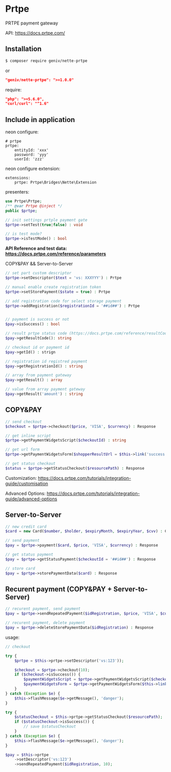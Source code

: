 Prtpe
======
PRTPE payment gateway

API: https://docs.prtpe.com/

Installation
------------

```sh
$ composer require geniv/nette-prtpe
```
or
```json
"geniv/nette-prtpe": ">=1.0.0"
```

require:
```json
"php": ">=5.6.0",
"curl/curl": "^1.6"
```

Include in application
----------------------
neon configure:
```neon
# prtpe
prtpe:
    entityId: 'xxx'
    password: 'yyy'
    userId: 'zzz'
```

neon configure extension:
```neon
extensions:
    prtpe: Prtpe\Bridges\Nette\Extension
```

presenters:
```php
use Prtpe\Prtpe;
/** @var Prtpe @inject */
public $prtpe;

// init settings prtple payment gate
$prtpe->setTest(true|false) : void

// is test mode?
$prtpe->isTestMode() : bool
```

**API Reference and test data: https://docs.prtpe.com/reference/parameters**

COPY&PAY && Server-to-Server
```php
// set part custom descriptor
$prtpe->setDescriptor($text = 'vs: XXXYYY') : Prtpe

// manual enable create registration token
$prtpe->setStorePayment($state = true) : Prtpe

// add registration code for select storage payment
$prtpe->addRegistration($registrationId = '##id##') : Prtpe


// payment is success or not
$pay->isSuccess() : bool

// result prtpe status code (https://docs.prtpe.com/reference/resultCodes)
$pay->getResultCode(): string

// checkout id or payment id
$pay->getId() : strign

// registration id registred payment
$pay->getRegistrationId() : string

// array from payment gateway
$pay->getResult() : array

// value from array payment gateway
$pay->getResult('amount') : string
```

COPY&PAY
--------
```php
// send checkout
$checkout = $prtpe->checkout($price, 'VISA', $currency) : Response

// get inline script
$prtpe->getPaymentWidgetsScript($checkoutId) : string

// get url form
$prtpe->getPaymentWidgetsForm($shopperResultUrl = $this->link('success'), $brands = ['VISA', 'MASTER']) : string

// get status checkout
$status = $prtpe->getStatusCheckout($resourcePath) : Response
```

Customization: https://docs.prtpe.com/tutorials/integration-guide/customisation

Advanced Options: https://docs.prtpe.com/tutorials/integration-guide/advanced-options

Server-to-Server
----------------
```php
// new credit card
$card = new Card($number, $holder, $expiryMonth, $expiryYear, $cvv) : Card

// send payment
$pay = $prtpe->payment($card, $price, 'VISA', $currency) : Response

// get status payment
$pay = $prtpe->getStatusPayment($checkoutId = '##id##') : Response

// store card
$pay = $prtpe->storePaymentData($card) : Response
```

Recurent payment (COPY&PAY + Server-to-Server)
----------------
```php
// recurent payment, send payment
$pay = $prtpe->sendRepeatedPayment($idRegistration, $price, 'VISA', $currency) : Response

// recurent payment, delete payment
$pay = $prtpe->deleteStorePaymentData($idRegistration) : Response
```


usage:
```php
// checkout

try {
    $prtpe = $this->prtpe->setDescriptor('vs:123'));

    $checkout = $prtpe->checkout(10);
    if ($checkout->isSuccess()) {
        $paymentWidgetsScript = $prtpe->getPaymentWidgetsScript($checkout->getId());
        $paymentWidgetsForm = $prtpe->getPaymentWidgetsForm($this->link('//success'));
    }
} catch (Exception $e) {
    $this->flashMessage($e->getMessage(), 'danger');
}
```

```php
try {
    $statusCheckout = $this->prtpe->getStatusCheckout($resourcePath);
    if ($statusCheckout->isSuccess()) {
        // save $statusCheckout
    }
} catch (Exception $e) {
    $this->flashMessage($e->getMessage(), 'danger');
}
```

```php
$pay = $this->prtpe
    ->setDescriptor('vs:123')
    ->sendRepeatedPayment($idRegistration, 10);
```
